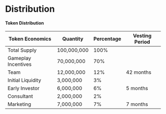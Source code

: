 # Distribution

#### Token Distribution

| Token Economics     | Quantity    | Percentage | Vesting Period |
| ------------------- | ----------- | ---------- | -------------- |
| Total Supply        | 100,000,000 | 100%       |                |
| Gameplay Incentives | 70,000,000  | 70%        |                |
| Team                | 12,000,000  | 12%        | 42 months      |
| Initial Liquidity   | 3,000,000   | 3%         |                |
| Early Investor      | 6,000,000   | 6%         | 5 months       |
| Consultant          | 2,000,000   | 2%         |                |
| Marketing           | 7,000,000   | 7%         | 7 months       |

